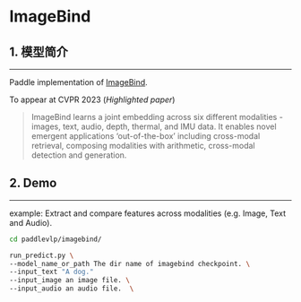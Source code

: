 # ImageBind

## 1. 模型简介

*****

Paddle implementation of [ImageBind](https://facebookresearch.github.io/ImageBind/paper).

To appear at CVPR 2023 (*Highlighted paper*)

> ImageBind learns a joint embedding across six different modalities - images, text, audio, depth, thermal, and IMU data. It enables novel emergent applications ‘out-of-the-box’ including cross-modal retrieval, composing modalities with arithmetic, cross-modal detection and generation.

## 2. Demo
*****

example: Extract and compare features across modalities (e.g. Image, Text and Audio).
```bash
cd paddlevlp/imagebind/

run_predict.py \
--model_name_or_path The dir name of imagebind checkpoint. \
--input_text "A dog."
--input_image an image file. \
--input_audio an audio file.  \
```

